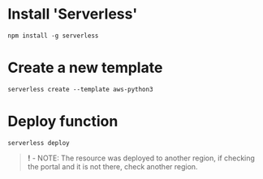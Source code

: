# Install 'Serverless'

```npm install -g serverless```

# Create a new template 

```serverless create --template aws-python3```

# Deploy function

```serverless deploy```

> **!** - NOTE: The resource was deployed to another region, if checking the portal and it is not there, check another region.  
